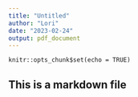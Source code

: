 ```yaml
---
title: "Untitled"
author: "Lori"
date: "2023-02-24"
output: pdf_document
---
```


```{r setup, include=FALSE}
knitr::opts_chunk$set(echo = TRUE)
```

## This is a markdown file
